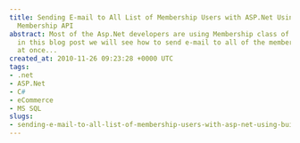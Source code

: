 ```yaml
---
title: Sending E-mail to All List of Membership Users with ASP.Net Using Built-in
  Membership API
abstract: Most of the Asp.Net developers are using Membership class of Asp.Net and
  in this blog post we will see how to send e-mail to all of the membership users
  at once...
created_at: 2010-11-26 09:23:28 +0000 UTC
tags:
- .net
- ASP.Net
- C#
- eCommerce
- MS SQL
slugs:
- sending-e-mail-to-all-list-of-membership-users-with-asp-net-using-built-in-membership-api
---
```

